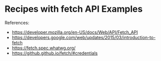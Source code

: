 # Recipes with fetch API Examples

References:

* https://developer.mozilla.org/en-US/docs/Web/API/Fetch_API
* https://developers.google.com/web/updates/2015/03/introduction-to-fetch
* https://fetch.spec.whatwg.org/
* https://github.github.io/fetch/#credentials
